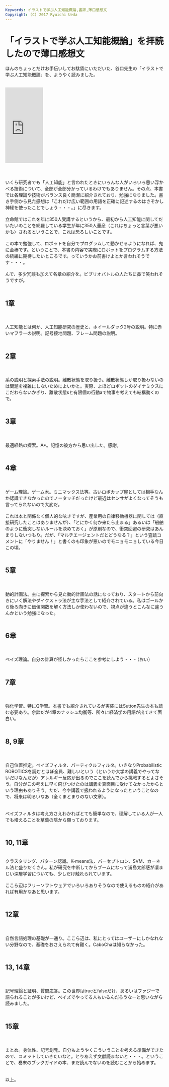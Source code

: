 ```yaml
---
Keywords: イラストで学ぶ人工知能概論,書評,薄口感想文
Copyright: (C) 2017 Ryuichi Ueda
---
```


# 「イラストで学ぶ人工知能概論」を拝読したので薄口感想文
ほんのちょっとだけお手伝いしてお駄賃にいただいた、谷口先生の「イラストで学ぶ人工知能概論」を、ようやく読みました。<br />
<br />
<iframe src="http://rcm-fe.amazon-adsystem.com/e/cm?lt1=_blank&bc1=000000&IS2=1&bg1=FFFFFF&fc1=000000&lc1=0000FF&t=ryuichiueda-22&o=9&p=8&l=as4&m=amazon&f=ifr&ref=ss_til&asins=4061538233" style="width:120px;height:240px;" scrolling="no" marginwidth="0" marginheight="0" frameborder="0"></iframe><br />
<br />
<!--more--><br />
<br />
いくら研究者でも「人工知能」と言われたときにいろんな人がいろいろ思い浮かべる技術について、全部が全部分かっているわけでもありません。その点、本書では各理論や技術がバランス良く簡潔に紹介されており、勉強になりました。書き手側から見た感想は「これだけ広い範囲の用語を正確に記述するのはさぞかし神経を使ったことでしょう・・・。」に尽きます。<br />
<br />
立命館ではこれを年に350人受講するというから、最初から人工知能に関してだいたいのことを網羅している学生が年に350人量産（これはちょっと言葉が悪いかも）されるということで、これは恐ろしいことです。<br />
<br />
この本で勉強して、ロボットを自分でプログラムして動かせるようになれば、鬼に金棒です。ということで、本書の内容で実際にロボットをプログラムする方法の続編に期待したいところです。っていうかお前書けよとか言われそうです・・・。<br />
<br />
んで、多少冗談も加えて各章の紹介を。ビブリオバトルの人たちに鼻で笑われそうですが。<br />
<br />
<h2>1章</h2><br />
<br />
人工知能とは何か、人工知能研究の歴史と、ホイールダック2号の説明。特に赤いマフラーの説明。記号接地問題、フレーム問題の説明。<br />
<br />
<h2>2章</h2><br />
<br />
系の説明と探索手法の説明。離散状態を取り扱う。離散状態しか取り扱わないのは問題を複雑にしないためによいかと。実際、よほどロボットのダイナミクスにこだわらないかぎり、離散状態sと有限個の行動aで物事を考えても結構動くので。<br />
<br />
<h2>3章</h2><br />
<br />
最適経路の探索。A*。記憶の彼方から思い出した。感謝。<br />
<br />
<h2>4章</h2><br />
<br />
ゲーム理論。ゲーム木。ミニマックス法等。古いロボカップ屋としては相手なんか認識できなかったのでノータッチだったけど最近はセンサがよくなってそうも言ってられないので大変だ。<br />
<br />
これは本と関係なく個人的な呟きですが、産業用の自律移動機器に関しては（直接研究したことはありませんが）、「とにかく何か来たら止まる」あるいは「船舶のように衝突しないルールを決めておく」が原則なので、衝突回避の研究はあんまりしないつもり。だが、「マルチエージェントだとどうなる？」という査読コメントに「やりません！」と書くのも印象が悪いのでモニョモニョしている今日この頃。<br />
<br />
<h2>5章</h2><br />
<br />
動的計画法。主に探索から見た動的計画法の話になっており、スタートから前向きにいく解法やダイクストラ法が主な手法として紹介されている。私はゴールから後ろ向きに価値関数を解く方法しか使わないので、視点が違うとこんなに違うんかという勉強になった。<br />
<br />
<h2>6章</h2><br />
<br />
ベイズ理論。自分の計算が怪しかったらここを参考にしよう・・・（おい）<br />
<br />
<h2>7章</h2><br />
<br />
強化学習。特にQ学習。本書でも紹介されているが実装にはSutton先生の本も読む必要あり。余談だが4章のナッシュ均衡等、所々に経済学の用語が出てきて面白い。<br />
<br />
<h2>8, 9章</h2><br />
<br />
自己位置推定。ベイズフィルタ、パーティクルフィルタ。いきなりProbabilistic ROBOTICSを読むとほぼ全員、難しいという（というか大学の講義でやってないだけなんだが）アレルギー反応が出るのでここを読んでから挑戦するとよさそう。自分がこの考えに早く飛びつけたのは講義を真面目に受けてなかったからという理由もありそう。ただ、今や講義で扱われるようになったということなので、将来は明るいなあ（全くまとまりのない文章）。<br />
<br />
<br />
ベイズフィルタは考え方さえわかればとても簡単なので、理解している人が一人でも増えることを草葉の陰から願っております。<br />
<br />
<h2>10, 11章</h2>		<br />
クラスタリング、パターン認識。K-means法、パーセプトロン、SVM、カーネル法と盛りだくさん。私が研究を中断してからブームになって浦島太郎感が凄まじい深層学習についても、少しだけ触れられています。	<br />
 	<br />
ここら辺はフリーソフトウェアでいろいろありそうなので使えるものの紹介があれば有用かなあと思います。<br />
		<br />
<h2>12章</h2><br />
<br />
自然言語処理の基礎が一通り。ここら辺は、私にとってはユーザーにしかなれない分野なので、基礎をおさえられて有難く。CaboChaは知らなかった。<br />
<br />
<h2>13, 14章</h2><br />
<br />
記号理論と証明、質問応答。この世界はtrueとfalseだけ、あるいはファジーで語られることが多いけど、ベイズでやってる人もいるんだろうなーと思いながら読みました。<br />
<br />
<h2>15章</h2><br />
<br />
まとめ。身体性、記号創発。自分もようやくこういうことを考える準備ができたので、コミットしていきたいなと。とりあえず文献読まないと・・・。ということで、巻末のブックガイドの本、まだ読んでないのを読むことから始めます。<br />
<br />
<br />
以上。
